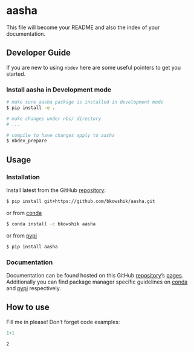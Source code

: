 # aasha

<!-- WARNING: THIS FILE WAS AUTOGENERATED! DO NOT EDIT! -->

This file will become your README and also the index of your
documentation.

## Developer Guide

If you are new to using `nbdev` here are some useful pointers to get you
started.

### Install aasha in Development mode

```sh
# make sure aasha package is installed in development mode
$ pip install -e .

# make changes under nbs/ directory
# ...

# compile to have changes apply to aasha
$ nbdev_prepare
```

## Usage

### Installation

Install latest from the GitHub
[repository](https://github.com/bkowshik/aasha):

```sh
$ pip install git+https://github.com/bkowshik/aasha.git
```

or from [conda](https://anaconda.org/bkowshik/aasha)

```sh
$ conda install -c bkowshik aasha
```

or from [pypi](https://pypi.org/project/aasha/)

```sh
$ pip install aasha
```

### Documentation

Documentation can be found hosted on this GitHub
[repository](https://github.com/bkowshik/aasha)’s
[pages](https://bkowshik.github.io/aasha/). Additionally you can find
package manager specific guidelines on
[conda](https://anaconda.org/bkowshik/aasha) and
[pypi](https://pypi.org/project/aasha/) respectively.

## How to use

Fill me in please! Don’t forget code examples:

```python
1+1
```

    2

